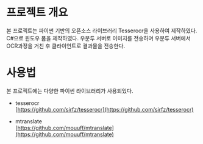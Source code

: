 # 프로젝트 개요
 본 프로젝트는 파이썬 기반의 오픈소스 라이브러리 Tesserocr을 사용하여 제작하였다.
 C#으로 윈도우 폼을 제작하였다.
 우분투 서버로 이미지를 전송하며 우분투 서버에서 OCR과정을 거친 후 클라이언트로 결과물을 전송한다.
 

# 사용법
 본 프로젝트에는 다양한 파이썬 라이브러리가 사용되었다.

  * tesserocr<br>
    [https://github.com/sirfz/tesserocr](https://github.com/sirfz/tesserocr) <br>

  * mtranslate<br>
    [https://github.com/mouuff/mtranslate](https://github.com/mouuff/mtranslate)<br>




